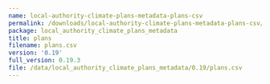 ```yaml
---
name: local-authority-climate-plans-metadata-plans-csv
permalink: /downloads/local-authority-climate-plans-metadata-plans-csv/0_19
package: local_authority_climate_plans_metadata
title: plans
filename: plans.csv
version: '0.19'
full_version: 0.19.3
file: /data/local_authority_climate_plans_metadata/0.19/plans.csv
---
```


